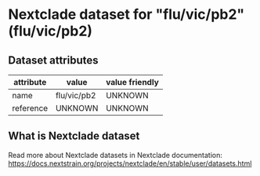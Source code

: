 # Nextclade dataset for "flu/vic/pb2" (flu/vic/pb2)


## Dataset attributes

| attribute            | value                | value friendly                           |
| -------------------- | -------------------- | ---------------------------------------- |
| name                 | flu/vic/pb2          | UNKNOWN                                  |
| reference            | UNKNOWN              | UNKNOWN                                  |


## What is Nextclade dataset

Read more about Nextclade datasets in Nextclade documentation: https://docs.nextstrain.org/projects/nextclade/en/stable/user/datasets.html
